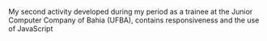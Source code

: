 My second activity developed during my period as a trainee at the Junior Computer Company of Bahia (UFBA), contains responsiveness and the use of JavaScript
